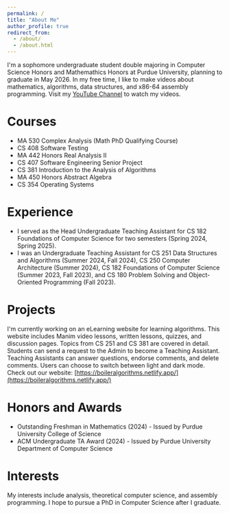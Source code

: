 ```yaml
---
permalink: /
title: "About Me"
author_profile: true
redirect_from: 
  - /about/
  - /about.html
---
```


I'm a sophomore undergraduate student double majoring in Computer Science Honors and Mathemathics Honors at Purdue University, planning to graduate in May 2026. In my free time, I like to make videos about mathematics, algorithms, data structures, and x86-64 assembly programming. Visit my [YouTube Channel](https://www.youtube.com/@ChristinaZhang-c4y) to watch my videos.

Courses
======
* MA 530 Complex Analysis (Math PhD Qualifying Course)
* CS 408 Software Testing
* MA 442 Honors Real Analysis II
* CS 407 Software Engineering Senior Project
* CS 381 Introduction to the Analysis of Algorithms
* MA 450 Honors Abstract Algebra
* CS 354 Operating Systems

Experience
======
* I served as the Head Undergraduate Teaching Assistant for CS 182 Foundations of Computer Science for two semesters (Spring 2024, Spring 2025).
* I was an Undergraduate Teaching Assistant for CS 251 Data Structures and Algorithms (Summer 2024, Fall 2024), CS 250 Computer Architecture (Summer 2024), CS 182 Foundations of Computer Science (Summer 2023, Fall 2023), and CS 180 Problem Solving and Object-Oriented Programming (Fall 2023).

Projects
======
I'm currently working on an eLearning website for learning algorithms. This website includes Manim video lessons, written lessons, quizzes, and discussion pages. Topics from CS 251 and CS 381 are covered in detail. Students can send a request to the Admin to become a Teaching Assistant. Teaching Assistants can answer questions, endorse comments, and delete comments. Users can choose to switch between light and dark mode. Check out our website: [https://boileralgorithms.netlify.app/](https://boileralgorithms.netlify.app/)

Honors and Awards
======
* Outstanding Freshman in Mathematics (2024) - Issued by Purdue University College of Science
* ACM Undergraduate TA Award (2024) - Issued by Purdue University Department of Computer Science

Interests
======
My interests include analysis, theoretical computer science, and assembly programming. I hope to pursue a PhD in Computer Science after I graduate.
